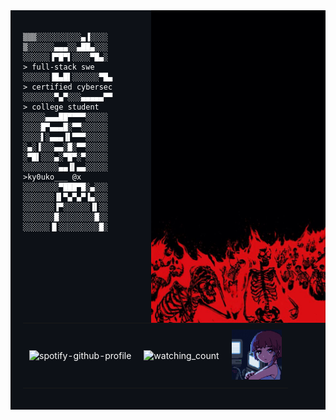 <br clear="both">

###

<img align="right" height="500" src="https://raw.githubusercontent.com/enzoenrico/enzoenrico/main/991d6abc76afd418a80985876a715002.jpg"  />

###

<div style="background-color: #0d1117; padding: 20px; margin: 20px 0; color: white;" markdown="1">

```
▒▒▒░░░░░░░░░░▄▐░░░░
▒░░░░░░▄▄▄░░▄██▄░░░
░░░░░░▐▀█▀▌░░░░▀█▄░            > full-stack swe
░░░░░░▐█▄█▌░░░░░░▀█▄           > certified cybersec
░░░░░░░▀▄▀░░░▄▄▄▄▄▀▀           > college student
░░░░░▄▄▄██▀▀▀▀░░░░░            
░░░░█▀▄▄▄█░▀▀░░░░░░
░░░░▌░▄▄▄▐▌▀▀▀░░░░░
░▄░▐░░░▄▄░█░▀▀░░░░░
░▀█▌░░░▄░▀█▀░▀░░░░░
░░░░░░░░▄▄▐▌▄▄░░░░░            >ky0uko___ @x
░░░░░░░░▀███▀█░▄░░░
░░░░░░░▐▌▀▄▀▄▀▐▄░░░
░░░░░░░▐▀░░░░░░▐▌░░
░░░░░░░█░░░░░░░░█░░
░░░░░░▐▌░░░░░░░░░█░
```

<div id="image-table" align="center">
    <table>
        <tr>
            <td style="padding:10px">
                
![spotify-github-profile](https://spotify-github-profile.kittinanx.com/api/view?uid=2234taxp7ayxbsvwbzaxzbmnq&cover_image=true&theme=novatorem&show_offline=true&background_color=121212&interchange=false&bar_color=53b14f&bar_color_cover=false)              
            </td>
            <td style="padding:10px">
                <img src="https://widgetbite.com/stats/enzoenrico" alt="watching_count" />
            </td>
            <td style="padding:10px">
              <img src="https://raw.githubusercontent.com/enzoenrico/enzoenrico/main/pixel-lain.gif" width=80 />
            </td>
        </tr>
    </table>
</div>

</div>

###
